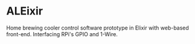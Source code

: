 # ALEixir
Home brewing cooler control software prototype in Elixir with web-based front-end. Interfacing RPi's GPIO and 1-Wire.
